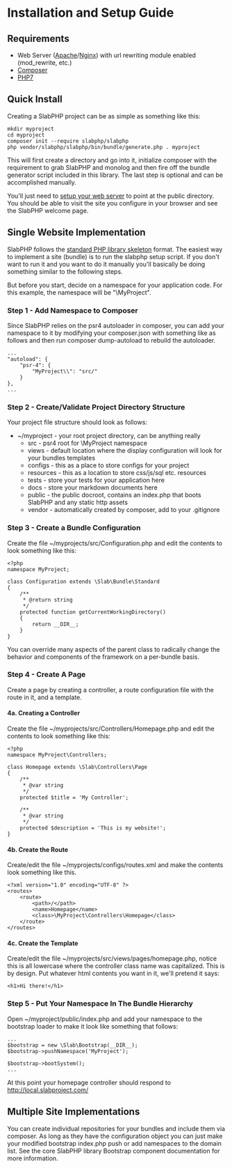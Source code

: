 # Installation and Setup Guide

## Requirements

* Web Server ([Apache](https://httpd.apache.org/)/[Nginx](https://www.nginx.com/)) with url rewriting module enabled (mod_rewrite, etc.)
* [Composer](https://getcomposer.org)
* [PHP7](http://www.php.net/)

## Quick Install

Creating a SlabPHP project can be as simple as something like this:

    mkdir myproject
    cd myproject
    composer init --require slabphp/slabphp
    php vendor/slabphp/slabphp/bin/bundle/generate.php . myproject
    
This will first create a directory and go into it, initialize composer with the requirement to grab SlabPHP and monolog and then fire off the bundle generator script included in this library. The last step is optional and can be accomplished manually.

You'll just need to [setup your web server](server.md) to point at the public directory. You should be able to visit the site you configure in your browser and see the SlabPHP welcome page. 

## Single Website Implementation

SlabPHP follows the [standard PHP library skeleton](https://github.com/php-pds/skeleton) format. The easiest way to implement a site (bundle) is to run the slabphp setup script. If you don't want to run it and you want to do it manually you'll basically be doing something similar to the following steps. 

But before you start, decide on a namespace for your application code. For this example, the namespace will be "\MyProject".

### Step 1 - Add Namespace to Composer

Since SlabPHP relies on the psr4 autoloader in composer, you can add your namespace to it by modifying your composer.json with something like as follows and then run composer dump-autoload to rebuild the autoloader.

    ...
    "autoload": {
        "psr-4": {
            "MyProject\\": "src/"
        }
    },
    ...
    
### Step 2 - Create/Validate Project Directory Structure

Your project file structure should look as follows:

* ~/myproject - your root project directory, can be anything really
    * src - psr4 root for \MyProject namespace
    * views - default location where the display configuration will look for your bundles templates
    * configs - this as a place to store configs for your project
    * resources - this as a location to store css/js/sql etc. resources
    * tests - store your tests for your application here
    * docs - store your markdown documents here
    * public - the public docroot, contains an index.php that boots SlabPHP and any static http assets
    * vendor - automatically created by composer, add to your .gitignore

### Step 3 - Create a Bundle Configuration
Create the file ~/myprojects/src/Configuration.php and edit the contents to look something like this:

    <?php
    namespace MyProject;
    
    class Configuration extends \Slab\Bundle\Standard
    {
        /**
         * @return string
         */
        protected function getCurrentWorkingDirectory()
        {
            return __DIR__;
        }
    }
    
You can override many aspects of the parent class to radically change the behavior and components of the framework on a per-bundle basis.

### Step 4 - Create A Page

Create a page by creating a controller, a route configuration file with the route in it, and a template.

#### 4a. Creating a Controller

Create the file ~/myprojects/src/Controllers/Homepage.php and edit the contents to look something like this:

    <?php
    namespace MyProject\Controllers;
    
    class Homepage extends \Slab\Controllers\Page
    {
        /**
         * @var string
         */
        protected $title = 'My Controller';
    
        /**
         * @var string
         */
        protected $description = 'This is my website!';
    }
    
#### 4b. Create the Route

Create/edit the file ~/myprojects/configs/routes.xml and make the contents look something like this.

    <?xml version="1.0" encoding="UTF-8" ?>
    <routes>
        <route>
            <path>/</path>
            <name>Homepage</name>
            <class>\MyProject\Controllers\Homepage</class>
        </route>
    </routes>
    
#### 4c. Create the Template
Create/edit the file ~/myprojects/src/views/pages/homepage.php, notice this is all lowercase where the controller class name was capitalized. This is by design. Put whatever html contents you want in it, we'll pretend it says:

    <h1>Hi there!</h1>
    
### Step 5 - Put Your Namespace In The Bundle Hierarchy

Open ~/myproject/public/index.php and add your namespace to the bootstrap loader to make it look like something that follows:

    ...
    $bootstrap = new \Slab\Bootstrap(__DIR__);
    $bootstrap->pushNamespace('MyProject');
    
    $bootstrap->bootSystem();
    ...
    
At this point your homepage controller should respond to http://local.slabproject.com/

## Multiple Site Implementations

You can create individual repositories for your bundles and include them via composer. As long as they have the configuration object you can just make your modified bootstrap index.php push or add namespaces to the domain list. See the core SlabPHP library Bootstrap component documentation for more information.